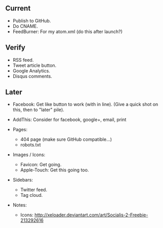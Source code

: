 ---
---

## Current

* Publish to GitHub.
* Do CNAME.
* FeedBurner: For my atom.xml (do this after launch?)

## Verify

* RSS feed.
* Tweet article button.
* Google Analytics.
* Disqus comments.

## Later

* Facebook: Get like button to work (with in line).
  (Give a quick shot on this, then to "later" pile).
* AddThis: Consider for facebook, google+, email, print

* Pages:

  * 404 page (make sure GitHub compatible...)
  * robots.txt

* Images / Icons:

  * Favicon: Get going.
  * Apple-Touch: Get this going too.

* Sidebars:

  * Twitter feed.
  * Tag cloud.

* Notes:
  - Icons: http://xeloader.deviantart.com/art/Socialis-2-Freebie-213292616
